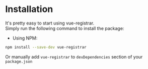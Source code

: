 # Installation

It's pretty easy to start using vue-registrar.  
Simply run the following command to install the package:
* Using NPM:
```bash
npm install --save-dev vue-registrar
```
Or manually add `vue-registrar` to `devDependencies` section of your `package.json`
